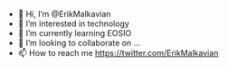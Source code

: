 - 👋 Hi, I’m @ErikMalkavian
- 👀 I’m interested in technology
- 🌱 I’m currently learning EOSIO
- 💞️ I’m looking to collaborate on ...
- 📫 How to reach me https://twitter.com/ErikMalkavian

<!---
ErikMalkavian/ErikMalkavian is a ✨ special ✨ repository because its `README.md` (this file) appears on your GitHub profile.
You can click the Preview link to take a look at your changes.
--->
